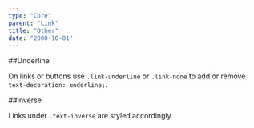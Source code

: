 ```yaml
---
type: "Core"
parent: "Link"
title: "Other"
date: "2000-10-01"
---
```


##Underline

On links or buttons use `.link-underline` or `.link-none` to add or remove `text-decoration:
  underline;`.

<demo>
  <demovanilla src="vanilla/core/link/link">
  </demovanilla>
</demo>

##Inverse

Links under `.text-inverse` are styled accordingly.

<demo>
  <demovanilla src="vanilla/core/link/inverse">
  </demovanilla>
</demo>
